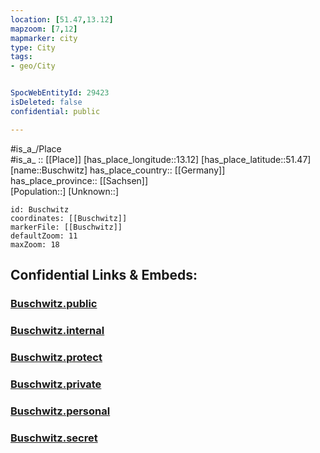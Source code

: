 ```yaml
---
location: [51.47,13.12] 
mapzoom: [7,12] 
mapmarker: city 
type: City
tags:
- geo/City


SpocWebEntityId: 29423
isDeleted: false
confidential: public

---
```

#is_a_/Place  
#is_a_ :: [[Place]] 
[has_place_longitude::13.12] 
[has_place_latitude::51.47] 
[name::Buschwitz] 
has_place_country:: [[Germany]]  
has_place_province:: [[Sachsen]]  
[Population::] 
[Unknown::] 


```leaflet
id: Buschwitz
coordinates: [[Buschwitz]] 
markerFile: [[Buschwitz]] 
defaultZoom: 11 
maxZoom: 18
```


## Confidential Links & Embeds: 

### [Buschwitz.public](/_public/\Earth\Continent\Europe\Europe~Central\Germany\Germany~East\Sachsen\counties~Sachsen\Nordsachsen\cities~Nordsachsen\Belgern-Schildau\CityBuschwitz.public.md) 

### [Buschwitz.internal](/_internal/\Earth\Continent\Europe\Europe~Central\Germany\Germany~East\Sachsen\counties~Sachsen\Nordsachsen\cities~Nordsachsen\Belgern-Schildau\CityBuschwitz.internal.md) 

### [Buschwitz.protect](/_protect/\Earth\Continent\Europe\Europe~Central\Germany\Germany~East\Sachsen\counties~Sachsen\Nordsachsen\cities~Nordsachsen\Belgern-Schildau\CityBuschwitz.protect.md) 

### [Buschwitz.private](/_private/\Earth\Continent\Europe\Europe~Central\Germany\Germany~East\Sachsen\counties~Sachsen\Nordsachsen\cities~Nordsachsen\Belgern-Schildau\CityBuschwitz.private.md) 

### [Buschwitz.personal](/_personal/\Earth\Continent\Europe\Europe~Central\Germany\Germany~East\Sachsen\counties~Sachsen\Nordsachsen\cities~Nordsachsen\Belgern-Schildau\CityBuschwitz.personal.md) 

### [Buschwitz.secret](/_secret/\Earth\Continent\Europe\Europe~Central\Germany\Germany~East\Sachsen\counties~Sachsen\Nordsachsen\cities~Nordsachsen\Belgern-Schildau\CityBuschwitz.secret.md)

